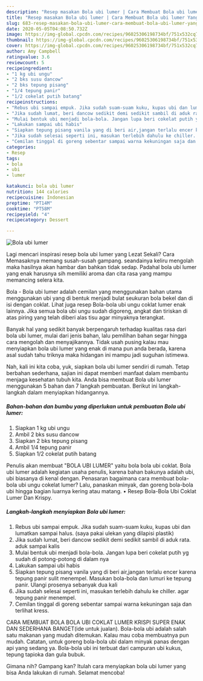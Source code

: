 ```yaml
---
description: "Resep masakan Bola ubi lumer | Cara Membuat Bola ubi lumer Yang Lezat Sekali"
title: "Resep masakan Bola ubi lumer | Cara Membuat Bola ubi lumer Yang Lezat Sekali"
slug: 683-resep-masakan-bola-ubi-lumer-cara-membuat-bola-ubi-lumer-yang-lezat-sekali
date: 2020-05-05T04:08:50.732Z
image: https://img-global.cpcdn.com/recipes/96025306198734bf/751x532cq70/bola-ubi-lumer-foto-resep-utama.jpg
thumbnail: https://img-global.cpcdn.com/recipes/96025306198734bf/751x532cq70/bola-ubi-lumer-foto-resep-utama.jpg
cover: https://img-global.cpcdn.com/recipes/96025306198734bf/751x532cq70/bola-ubi-lumer-foto-resep-utama.jpg
author: Amy Campbell
ratingvalue: 3.6
reviewcount: 5
recipeingredient:
- "1 kg ubi ungu"
- "2 bks susu dancow"
- "2 bks tepung pisang"
- "1/4 tepung panir"
- "1/2 cokelat putih batang"
recipeinstructions:
- "Rebus ubi sampai empuk. Jika sudah suam-suam kuku, kupas ubi dan lumatkan sampai halus. (saya pakai ulekan yang dilapisi plastik)"
- "Jika sudah lumat, beri dancow sedikit demi sedikit sambil di aduk rata. aduk sampai kalis"
- "Mulai bentuk ubi menjadi bola-bola. Jangan lupa beri cokelat putih yg sudah di potong-potong di dalam nya"
- "Lakukan sampai ubi habis"
- "Siapkan tepung pisang vanila yang di beri air,jangan terlalu encer karena tepung panir sulit menempel. Masukan bola-bola dan lumuri ke tepung panir. Ulangi prosenya sebanyak dua kali"
- "Jika sudah selesai seperti ini, masukan terlebih dahulu ke chiller. agar tepung panir menempel."
- "Cemilan tinggal di goreng sebentar sampai warna kekuningan saja dan terlihat kress."
categories:
- Resep
tags:
- bola
- ubi
- lumer

katakunci: bola ubi lumer 
nutrition: 144 calories
recipecuisine: Indonesian
preptime: "PT14M"
cooktime: "PT58M"
recipeyield: "4"
recipecategory: Dessert

---
```



![Bola ubi lumer](https://img-global.cpcdn.com/recipes/96025306198734bf/751x532cq70/bola-ubi-lumer-foto-resep-utama.jpg)

Lagi mencari inspirasi resep bola ubi lumer yang Lezat Sekali? Cara Memasaknya memang susah-susah gampang. seandainya keliru mengolah maka hasilnya akan hambar dan bahkan tidak sedap. Padahal bola ubi lumer yang enak harusnya sih memiliki aroma dan cita rasa yang mampu memancing selera kita.

Bola - Bola ubi lumer adalah cemilan yang menggunakan bahan utama menggunakan ubi yang di bentuk menjadi bulat seukuran bola bekel dan di isi dengan coklat. Lihat juga resep Bola-bola ubi ungu coklat lumer enak lainnya. Jika semua bola ubi ungu sudah digoreng, angkat dan tiriskan di atas piring yang telah diberi alas tisu agar minyaknya terangkat.

Banyak hal yang sedikit banyak berpengaruh terhadap kualitas rasa dari bola ubi lumer, mulai dari jenis bahan, lalu pemilihan bahan segar hingga cara mengolah dan menyajikannya. Tidak usah pusing kalau mau menyiapkan bola ubi lumer yang enak di mana pun anda berada, karena asal sudah tahu triknya maka hidangan ini mampu jadi suguhan istimewa.


Nah, kali ini kita coba, yuk, siapkan bola ubi lumer sendiri di rumah. Tetap berbahan sederhana, sajian ini dapat memberi manfaat dalam membantu menjaga kesehatan tubuh kita. Anda bisa membuat Bola ubi lumer menggunakan 5 bahan dan 7 langkah pembuatan. Berikut ini langkah-langkah dalam menyiapkan hidangannya.

<!--inarticleads1-->

##### Bahan-bahan dan bumbu yang diperlukan untuk pembuatan Bola ubi lumer:

1. Siapkan 1 kg ubi ungu
1. Ambil 2 bks susu dancow
1. Siapkan 2 bks tepung pisang
1. Ambil 1/4 tepung panir
1. Siapkan 1/2 cokelat putih batang


Penulis akan membuat &#34;BOLA UBI LUMER&#34; yaitu bola bola ubi coklat. Bola ubi lumer adalah kegiatan usaha penulis, karena bahan bakunya adalah ubi, ubi biasanya di kenal dengan. Penasaran bagaimana cara membuat bola-bola ubi ungu cokelat lumer? Lalu, panaskan minyak, dan goreng bola-bola ubi hingga bagian luarnya kering atau matang. • Resep Bola-Bola Ubi Coklat Lumer Dan Krispy. 

<!--inarticleads2-->

##### Langkah-langkah menyiapkan Bola ubi lumer:

1. Rebus ubi sampai empuk. Jika sudah suam-suam kuku, kupas ubi dan lumatkan sampai halus. (saya pakai ulekan yang dilapisi plastik)
1. Jika sudah lumat, beri dancow sedikit demi sedikit sambil di aduk rata. aduk sampai kalis
1. Mulai bentuk ubi menjadi bola-bola. Jangan lupa beri cokelat putih yg sudah di potong-potong di dalam nya
1. Lakukan sampai ubi habis
1. Siapkan tepung pisang vanila yang di beri air,jangan terlalu encer karena tepung panir sulit menempel. Masukan bola-bola dan lumuri ke tepung panir. Ulangi prosenya sebanyak dua kali
1. Jika sudah selesai seperti ini, masukan terlebih dahulu ke chiller. agar tepung panir menempel.
1. Cemilan tinggal di goreng sebentar sampai warna kekuningan saja dan terlihat kress.


CARA MEMBUAT BOLA BOLA UBI COKLAT LUMER KRISPI SUPER ENAK DAN SEDERHANA BANGET(ide untuk jualan). Bola-bola ubi adalah salah satu makanan yang mudah ditemukan. Kalau mau coba membuatnya pun mudah. Catatan, untuk goreng bola-bola ubi dalam minyak panas dengan api yang sedang ya. Bola-bola ubi ini terbuat dari campuran ubi kukus, tepung tapioka dan gula bubuk. 

Gimana nih? Gampang kan? Itulah cara menyiapkan bola ubi lumer yang bisa Anda lakukan di rumah. Selamat mencoba!
